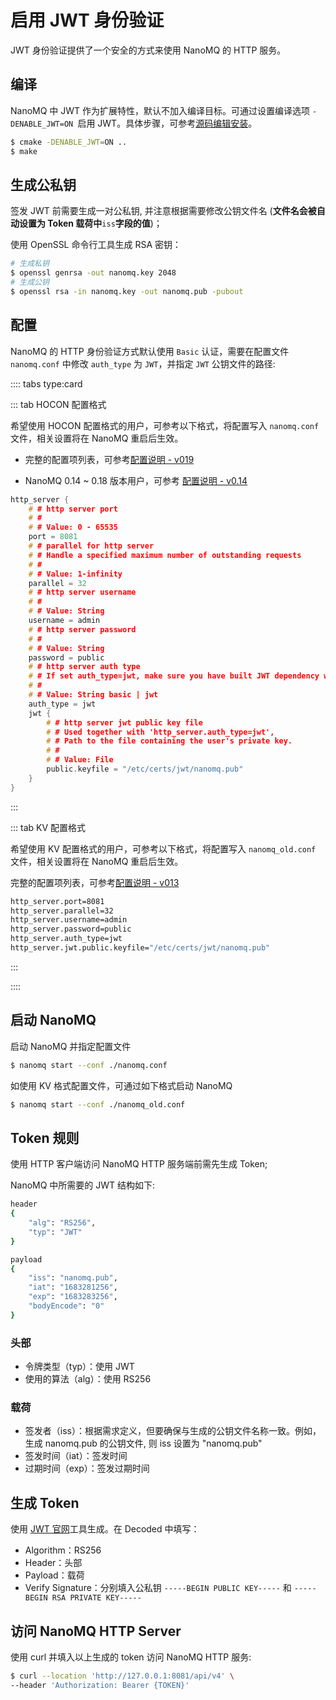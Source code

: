 # 启用 JWT 身份验证
JWT 身份验证提供了一个安全的方式来使用 NanoMQ 的 HTTP 服务。

## 编译

NanoMQ 中 JWT 作为扩展特性，默认不加入编译目标。可通过设置编译选项 `-DENABLE_JWT=ON `启用 JWT。具体步骤，可参考[源码编辑安装](../installation/build-options.md)。

```bash
$ cmake -DENABLE_JWT=ON ..
$ make
```

## 生成公私钥

签发 JWT 前需要生成一对公私钥, 并注意根据需要修改公钥文件名 (**文件名会被自动设置为 Token 载荷中**`iss`**字段的值**)；

使用 OpenSSL 命令行工具生成 RSA 密钥：

```bash
# 生成私钥
$ openssl genrsa -out nanomq.key 2048
# 生成公钥
$ openssl rsa -in nanomq.key -out nanomq.pub -pubout
```

## 配置

NanoMQ 的 HTTP 身份验证方式默认使用 `Basic` 认证，需要在配置文件 `nanomq.conf` 中修改 `auth_type` 为 `JWT`，并指定 `JWT` 公钥文件的路径:

:::: tabs type:card

::: tab HOCON 配置格式

希望使用 HOCON 配置格式的用户，可参考以下格式，将配置写入 `nanomq.conf`文件，相关设置将在 NanoMQ 重启后生效。

- 完整的配置项列表，可参考[配置说明 - v019](../config-description/v019.md)

- NanoMQ 0.14 ~ 0.18 版本用户，可参考 [配置说明 - v0.14](../config-description/v019.md)

```c
http_server {
    # # http server port
    # #
    # # Value: 0 - 65535
    port = 8081
    # # parallel for http server
    # # Handle a specified maximum number of outstanding requests
    # #
    # # Value: 1-infinity
    parallel = 32
    # # http server username
    # #
    # # Value: String
    username = admin
    # # http server password
    # #
    # # Value: String
    password = public
    # # http server auth type
    # # If set auth_type=jwt, make sure you have built JWT dependency with `-DENABLE_JWT=ON` first.
    # #
    # # Value: String basic | jwt
    auth_type = jwt
    jwt {
        # # http server jwt public key file
        # # Used together with 'http_server.auth_type=jwt',
        # # Path to the file containing the user's private key.
        # #
        # # Value: File
        public.keyfile = "/etc/certs/jwt/nanomq.pub"
    }
}
```

:::

::: tab KV 配置格式

希望使用 KV 配置格式的用户，可参考以下格式，将配置写入 `nanomq_old.conf `文件，相关设置将在 NanoMQ 重启后生效。

完整的配置项列表，可参考[配置说明 - v013](../config-description/v013.md)

```bash
http_server.port=8081
http_server.parallel=32
http_server.username=admin
http_server.password=public
http_server.auth_type=jwt
http_server.jwt.public.keyfile="/etc/certs/jwt/nanomq.pub"
```

:::

::::

## 启动 NanoMQ

启动 NanoMQ 并指定配置文件

```bash
$ nanomq start --conf ./nanomq.conf
```

如使用 KV 格式配置文件，可通过如下格式启动 NanoMQ

```bash
$ nanomq start --conf ./nanomq_old.conf
```

## Token 规则

使用 HTTP 客户端访问 NanoMQ HTTP 服务端前需先生成 Token;

NanoMQ 中所需要的 JWT 结构如下:

```bash
header
{
    "alg": "RS256",
    "typ": "JWT"
}

payload
{
    "iss": "nanomq.pub",
    "iat": "1683281256",
    "exp": "1683283256",
    "bodyEncode": "0"
}
```

### 头部

- 令牌类型（typ）：使用 JWT
- 使用的算法（alg）：使用 RS256

### 载荷

- 签发者（iss）：根据需求定义，但要确保与生成的公钥文件名称一致。例如，生成 nanomq.pub 的公钥文件, 则 iss 设置为 "nanomq.pub"
- 签发时间（iat）：签发时间
- 过期时间（exp）：签发过期时间

## 生成 Token

使用 [JWT 官网](https://jwt.io/)工具生成。在 Decoded 中填写：

- Algorithm：RS256
- Header：头部
- Payload：载荷
- Verify Signature：分别填入公私钥 `-----BEGIN PUBLIC KEY-----` 和 `-----BEGIN RSA PRIVATE KEY-----`



## 访问 NanoMQ HTTP Server

使用 curl 并填入以上生成的 token 访问 NanoMQ HTTP 服务:

```bash
$ curl --location 'http://127.0.0.1:8081/api/v4' \
--header 'Authorization: Bearer {TOKEN}'
```
